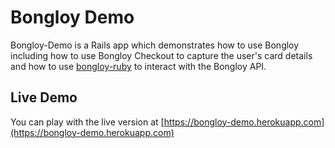 # Bongloy Demo

Bongloy-Demo is a Rails app which demonstrates how to use Bongloy including how to use Bongloy Checkout to capture the user's card details and how to use [bongloy-ruby](https://github.com/dwilkie/bongloy-ruby) to interact with the Bongloy API.

## Live Demo

You can play with the live version at [https://bongloy-demo.herokuapp.com](https://bongloy-demo.herokuapp.com)
